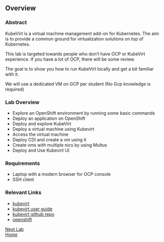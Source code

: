 ## Overview

### Abstract

KubeVirt is a virtual machine management add-on for Kubernetes. The aim is to provide a common ground for virtualization solutions on top of Kubernetes.

This lab is targeted towards people who don’t have OCP or KubeVirt experience. If you have a lot of OCP, there will be some review.

The goal is to show you how to run KubeVirt locally and get a bit familiar with it.

We will use a dedicated VM on GCP per student (No Gcp knowledge is required)

### Lab Overview

* Explore an OpenShift environment by running some basic commands
* Deploy an application on OpenShift
* Deploy and explore KubeVirt
* Deploy a virtual machine using Kubevirt
* Access the virtual machine
* Deploy CDI and create a vm using it
* Create vms with multiple nics by using Multus
* Deploy and Use Kubevirt UI

### Requirements

- Laptop with a modern browser for OCP console
- SSH client

### Relevant Links

- [kubevirt](http://kubevirt.io/)
- [kubevirt user guide](https://kubevirt.io/user-guide/docs/latest/welcome/index.html)
- [kubevirt github repo](https://github.com/kubevirt/kubevirt)
- [openshift](https://docs.okd.io/latest/welcome/index.html)

[Next Lab](../lab1/lab1.md)\
[Home](../../README.md)
